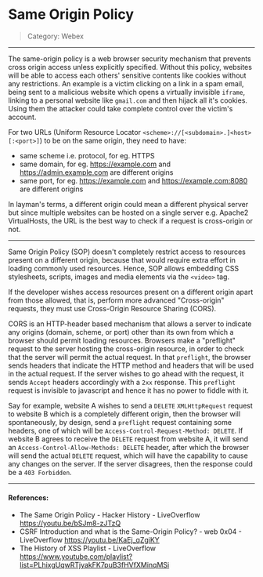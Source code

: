 # Same Origin Policy

> Category: Webex

---

The same-origin policy is a web browser security mechanism that prevents cross origin access unless explicitly specified. Without this policy, websites will be able to access each others' sensitive contents like cookies without any restrictions. An example is a victim clicking on a link in a spam email, being sent to a malicious website which opens a virtually invisible `iframe`, linking to a personal website like `gmail.com` and then hijack all it's cookies. Using them the attacker could take complete control over the victim's account.

For two URLs (Uniform Resource Locator `<scheme>://[<subdomain>.]<host>[:<port>]`) to be on the same origin, they need to have:

- same scheme i.e. protocol, for eg. HTTPS
- same domain, for eg. https://example.com and https://admin.example.com are different origins
- same port, for eg. https://example.com and https://example.com:8080 are different origins

In layman's terms, a different origin could mean a different physical server but since multiple websites can be hosted on a single server e.g. Apache2 VirtualHosts, the URL is the best way to check if a request is cross-origin or not.

---

Same Origin Policy (SOP) doesn't completely restrict access to resources present on a different origin, because that would require extra effort in loading commonly used resources. Hence, SOP allows embedding CSS stylesheets, scripts, images and media elements via the `<video>` tag.

If the developer wishes access resources present on a different origin apart from those allowed, that is, perform more advanced "Cross-origin" requests, they must use Cross-Origin Resource Sharing (CORS).

CORS is an HTTP-header based mechanism that allows a server to indicate any origins (domain, scheme, or port) other than its own from which a browser should permit loading resources. Browsers make a "preflight" request to the server hosting the cross-origin resource, in order to check that the server will permit the actual request. In that `preflight`, the browser sends headers that indicate the HTTP method and headers that will be used in the actual request. If the server wishes to go ahead with the request, it sends `Accept` headers accordingly with a `2xx` response. This `preflight` request is invisible to javascript and hence it has no power to fiddle with it.

Say for example, website A wishes to send a `DELETE` `XMLHttpRequest` request to website B which is a completely different origin, then the browser will spontaneously, by design, send a `preflight` request containing some headers, one of which will be `Access-Control-Request-Method: DELETE`. If website B agrees to receive the `DELETE` request from website A, it will send an `Access-Control-Allow-Methods: DELETE` header, after which the browser will send the actual `DELETE` request, which will have the capability to cause any changes on the server. If the server disagrees, then the response could be a `403 Forbidden`.

---

#### References:

- The Same Origin Policy - Hacker History - LiveOverflow https://youtu.be/bSJm8-zJTzQ
- CSRF Introduction and what is the Same-Origin Policy? - web 0x04 - LiveOverflow https://youtu.be/KaEj_qZgiKY
- The History of XSS Playlist - LiveOverflow https://www.youtube.com/playlist?list=PLhixgUqwRTjyakFK7puB3fHVfXMinqMSi
